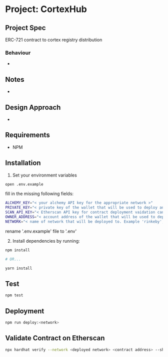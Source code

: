 # Project: CortexHub

## Project Spec
ERC-721 contract to cortex registry distribution

### Behaviour
-
## Notes
-
## Design Approach
-
## Requirements

- NPM

## Installation

1. Set your environment variables
```bash
open .env.example
```
fill in the missing following fields:
```bash
ALCHEMY_KEY="< your alchemy API key for the appropriate network >"
PRIVATE_KEY="< private key of the wallet that will be used to deploy and execute methods >"
SCAN_API_KEY="< Etherscan API key for contract deployment vaidation can be found here https://etherscan.io/apis >"
OWNER_ADDRESS="< account address of the wallet that will be used to deploy and execute methods that use gas >"
NETWORK="< name of network that will be deployed to. Example 'rinkeby', 'kovan' or 'mainnet' >"
```
rename '.env.example' file to '.env'

2. Install dependencies by running:

```bash
npm install

# OR...

yarn install
```

## Test

```bash
npm test
```

## Deployment

```bash
npm run deploy:<network>
```
## Validate Contract on Etherscan

```bash
npx hardhat verify --network <deployed network> <contract address> --show-stack-traces
```
